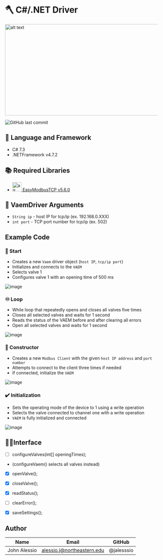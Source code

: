# 🪓 C#/.NET Driver
<img src="https://miro.medium.com/max/2000/1*MfOHvI5b1XZKYTXIAKY7PQ.png" alt="alt text" width="800" height="300">

![GitHub last commit](https://img.shields.io/github/last-commit/jhynes94/vaem)

## 💬 Language and Framework
* C# 7.3
* .NETFramework v4.7.2

## 📚 Required Libraries
* <img src="https://a.fsdn.com/allura/p/easymodbustcp/icon?1609423069?&w=90" alt="alt text" width="30" height="30">[ EasyModbusTCP v5.6.0](https://sourceforge.net/projects/easymodbustcp/#focus)

## 📜 VaemDriver Arguments
* ```String ip``` - host IP for tcp/ip (ex. 192.168.0.XXX)
* ```int port``` - TCP port number for tcp/ip (ex. 502)

## Example Code
### 🚀 Start
* Creates a new ```Vaem``` driver object (```host IP```, ```tcp/ip port```)
* Initializes and connects to the ```VAEM```
* Selects valve 1
* Configures valve 1 with an opening time of 500 ms

![image](https://user-images.githubusercontent.com/71296226/144477466-56f7817d-a109-435c-91ac-a1c43c692656.png)

### ♾️ Loop
* While loop that repeatedly opens and closes all valves five times
* Closes all selected valves and waits for 1 second
* Reads the status of the VAEM before and after clearing all errors
* Open all selected valves and waits for 1 second

![image](https://user-images.githubusercontent.com/71296226/144477319-a804d5d1-721c-432b-9eeb-e12e0ea1b7b7.png)

### 🚧 Constructor
* Creates a new ```Modbus Client``` with the given ```host IP address``` and ```port number```
* Attempts to connect to the client three times if needed
* If connected, initialize the ```VAEM```

![image](https://user-images.githubusercontent.com/71296226/135522768-0ec3d901-47f7-43ed-84c1-5a7cabdc2bca.png)

### ✔️ Initialization
* Sets the operating mode of the device to 1 using a write operation
* Selects the valve connected to channel one with a write operation
* ```VAEM``` is fully initialized and connected

![image](https://user-images.githubusercontent.com/71296226/135523020-d68f2e8e-f1f4-42ff-bbb1-81ee7aca2fdc.png)

## 🧑‍💻Interface
- [ ] configureValves(int[] openingTimes);
- (configureVaem() selects all valves instead)
- [X] openValve();
- [x] closeValve();
- [x] readStatus();
- [ ] clearError();
- [x] saveSettings();


## Author
|Name          | Email                      | GitHub         |
| ------------ | -------------------------  | -------------- |
| John Alessio | alessio.j@northeastern.edu | @jalesssio     |
